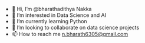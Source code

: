 - 👋 Hi, I’m @bharathadithya Nakka
- 👀 I’m interested in Data Science and AI
- 🌱 I’m currently learning Python
- 💞️ I’m looking to collaborate on data science projects
- 📫 How to reach me n.bharath6305@gmail.com

<!---
bharathadithya-N/bharathadithya-N is a ✨ special ✨ repository because its `README.md` (this file) appears on your GitHub profile.
You can click the Preview link to take a look at your changes.
--->
